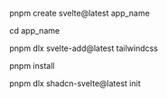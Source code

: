 pnpm create svelte@latest app_name

cd app_name

pnpm dlx svelte-add@latest tailwindcss

pnpm install

pnpm dlx shadcn-svelte@latest init
